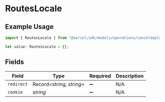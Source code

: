 # RoutesLocale

## Example Usage

```typescript
import { RoutesLocale } from "@vercel/sdk/models/operations/canceldeployment.js";

let value: RoutesLocale = {};
```

## Fields

| Field                    | Type                     | Required                 | Description              |
| ------------------------ | ------------------------ | ------------------------ | ------------------------ |
| `redirect`               | Record<string, *string*> | :heavy_minus_sign:       | N/A                      |
| `cookie`                 | *string*                 | :heavy_minus_sign:       | N/A                      |
